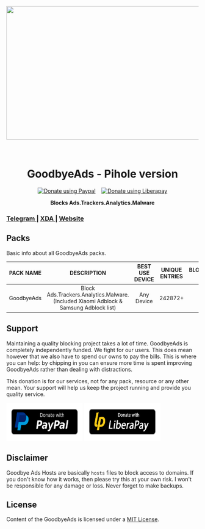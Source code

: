 <p align="center">
  <img width="1000" height="350" src="https://raw.githubusercontent.com/jerryn70/GoodbyeAds/master/Images/GoodbyeAds_New_logo_Trans.png">
</p>
<br>
            
<h1 align="center">GoodbyeAds - Pihole version</h1> 
<p align="center">  
  <a href="https://paypal.me/jerryn70" target="_blank"><img alt="Donate using Paypal" src="https://www.paypalobjects.com/en_US/i/btn/btn_donateCC_LG.gif"></a>
  &nbsp;&nbsp;
  <a href="https://liberapay.com/jerryn70/donate"><img alt="Donate using Liberapay" src="https://liberapay.com/assets/widgets/donate.svg"></a>
</p>

<p align="center">
  <strong>Blocks Ads.Trackers.Analytics.Malware</strong>
</p>

<p align="center">
  <h3>
    <a href="https://t.me/GoodbyeAds">
      Telegram
    </a>
    <span> | </span>
    <a href="https://forum.xda-developers.com/android/software-hacking/goodbye-ads-advanced-protection-ads-ad-t3827269">
      XDA
    </a>
    <span> | </span>
    <a href="https://goodbyeads.weebly.com">
      Website
    </a>
  </h3>
</p>
 
## Packs

Basic info about all GoodbyeAds packs.

| PACK NAME | DESCRIPTION | BEST USE DEVICE | UNIQUE ENTRIES | BLOCKLIST TXT |
|:---------:|:-------:|:---------:|:--------------:|:---------:|
GoodbyeAds | Block Ads.Trackers.Analytics.Malware. (Included Xiaomi Adblock & Samsung Adblock list) | Any Device | 242872+ | [TXT](https://raw.githubusercontent.com/marcofrhem/GoodbyeAds/master/GoodbyeAds.txt)

## Support

Maintaining a quality blocking project takes a lot of time. GoodbyeAds is completely independently funded. We fight for our users. This does mean
however that we also have to spend our owns to pay the bills. This is where you can help: by chipping in you can ensure more time is spent improving GoodbyeAds rather than dealing with distractions.

This donation is for our services, not for any pack, resource or any other mean. Your support will help us keep the project running and provide you quality service. 

<a href="https://paypal.me/jerryn70" target="_blank"><img width="200" height="100" src="https://raw.githubusercontent.com/jerryn70/GoodbyeAds/master/Images/Paypal.png"></a>
<a href="https://liberapay.com/jerryn70/donate" target="_blank"><img width="200" height="100" src="https://raw.githubusercontent.com/jerryn70/GoodbyeAds/master/Images/LiberaPay.png"></a>
	
## Disclaimer

Goodbye Ads Hosts are basically `hosts` files to block access to domains. If you don't know how it works, then please try this at your own risk. I won't be responsible for any damage or loss. Never forget to make backups.

## License

Content of the GoodbyeAds is licensed under a [MIT License](https://github.com/jerryn70/GoodbyeAds/blob/master/LICENSE).


